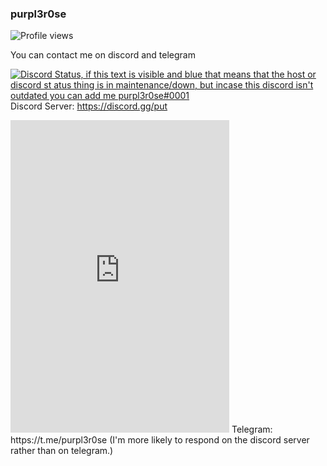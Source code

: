 ### purpl3r0se
![Profile views](https://komarev.com/ghpvc/?username=purpl3r0se)

You can contact me on discord and telegram  

[![Discord Status, if this text is visible and blue that means that the host or discord st  atus thing is in maintenance/down, but incase this discord isn't outdated you can add me purpl3r0se#0001](https://discord.c99.nl/widget/theme-1/935524992647573514.png)](https://discord.c99.nl/)  
Discord Server: https://discord.gg/put  
<iframe src="https://discord.com/widget?id=946372243460591636&theme=dark" width="350" height="500" allowtransparency="true" frameborder="0" sandbox="allow-popups allow-popups-to-escape-sandbox allow-same-origin allow-scripts"></iframe>  
Telegram: https://t.me/purpl3r0se (I'm more likely to respond on the discord server rather than on telegram.)

